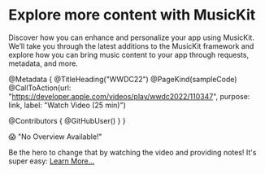 # Explore more content with MusicKit

Discover how you can enhance and personalize your app using MusicKit. We’ll take you through the latest additions to the MusicKit framework and explore how you can bring music content to your app through requests, metadata, and more.

@Metadata {
   @TitleHeading("WWDC22")
   @PageKind(sampleCode)
   @CallToAction(url: "https://developer.apple.com/videos/play/wwdc2022/110347", purpose: link, label: "Watch Video (25 min)")

   @Contributors {
      @GitHubUser(<replace this with your GitHub handle>)
   }
}

😱 "No Overview Available!"

Be the hero to change that by watching the video and providing notes! It's super easy:
 [Learn More…](https://wwdcnotes.com/documentation/wwdcnotes/contributing)
